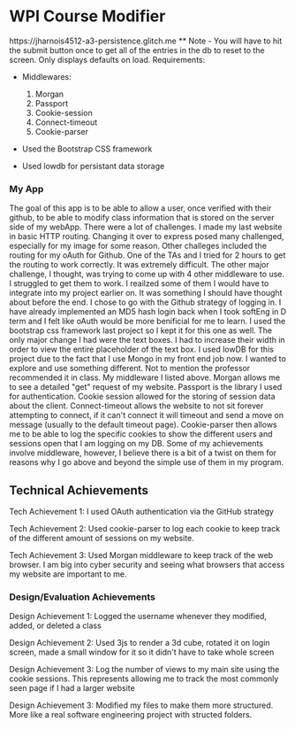 <h1>
  WPI Course Modifier
</h1>
https://jharnois4512-a3-persistence.glitch.me
** Note - You will have to hit the submit button once to get all of the entries in the db to reset to the screen. Only displays defaults on load.
Requirements: 

* Middlewares:
  1. Morgan
  2. Passport
  3. Cookie-session
  4. Connect-timeout
  5. Cookie-parser

* Used the Bootstrap CSS framework

* Used lowdb for persistant data storage

<h3>
  My App  
</h3>

<p>
  The goal of this app is to be able to allow a user, once verified with their github, to be able to modify class information that is stored on the server side of my webApp.
  There were a lot of challenges.  I made my last website in basic HTTP routing.  Changing it over to express posed many challenged, especially for my image for some reason. 
  Other challeges included the routing for my oAuth for Github.  One of the TAs and I tried for 2 hours to get the routing to work correctly.  It was extremely difficult.
  The other major challenge, I thought, was trying to come up with 4 other middleware to use.  I struggled to get them to work.  I reailzed some of them I would have to integrate
  into my project earlier on.  It was something I should have thought about before the end.  I chose to go with the Github strategy of logging in.  I have already implemented an
  MD5 hash login back when I took softEng in D term and I felt like oAuth would be more benificial for me to learn. I used the bootstrap css framework last project so I kept it
  for this one as well.  The only major change I had were the text boxes.  I had to increase their width in order to view the entire placeholder of the text box. I used lowDB for
  this project due to the fact that I use Mongo in my front end job now.  I wanted to explore and use something different.  Not to mention the professor recommended it in class.
  My middleware I listed above.  Morgan allows me to see a detailed "get" request of my website.  Passport is the library I used for authentication.  Cookie session allowed for 
  the storing of session data about the client.  Connect-timeout allows the website to not sit forever attempting to connect, if it can't connect it will timeout and send a move 
  on message (usually to the default timeout page).  Cookie-parser then allows me to be able to log the specific cookies to show the different users and sessions open that I 
  am logging on my DB. Some of my achievements involve middleware, however, I believe there is a bit of a twist on them for reasons why I go above and beyond the simple 
  use of them in my program.
  
</p>

  
<h2>Technical Achievements</h2>
  
Tech Achievement 1: I used OAuth authentication via the GitHub strategy
  
  
Tech Achievement 2: Used cookie-parser to log each cookie to keep track of the different amount of sessions on my website.


Tech Achievement 3: Used Morgan middleware to keep track of the web browser.  I am big into cyber security and seeing what browsers that access my website are important to me.



  
<h3>Design/Evaluation Achievements</h3>
  
  
Design Achievement 1: Logged the username whenever they modified, added, or deleted a class
  
  
Design Achievement 2: Used 3js to render a 3d cube, rotated it on login screen, made a small window for it so it didn't have to take whole screen
  
  
Design Achievement 3: Log the number of views to my main site using the cookie sessions.  This represents allowing me to track the most commonly seen page if I had a larger website


Design Achievement 3: Modified my files to make them more structured.  More like a real software engineering project with structed folders.